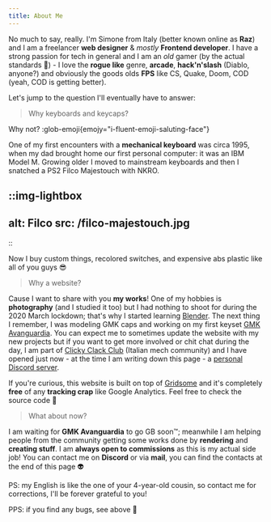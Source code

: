 ```yaml
---
title: About Me
---
```

No much to say, really. I'm Simone from Italy (better known online as **Raz**) and I am a freelancer **web designer** & *mostly* **Frontend developer**. I have a strong passion for tech in general and I am an *old* gamer (by the actual standards 🧓) - I love the **rogue like** genre, **arcade**, **hack'n'slash** (Diablo, anyone?) and obviously the goods olds **FPS** like CS, Quake, Doom, COD (yeah, COD is getting better).

Let's jump to the question I'll eventually have to answer:
> Why keyboards and keycaps?

Why not? :glob-emoji{emojy="i-fluent-emoji-saluting-face"}

One of my first encounters with a **mechanical keyboard** was circa 1995, when my dad brought home our first personal computer: it was an IBM Model M. Growing older I moved to mainstream keyboards and then I snatched a PS2 Filco Majestouch with NKRO.

::img-lightbox
---
alt: Filco
src: /filco-majestouch.jpg
---
::

Now I buy custom things, recolored switches, and expensive abs plastic like all of you guys 😎

> Why a website?

Cause I want to share with you **my works**! One of my hobbies is **photography** (and I studied it too) but I had nothing to shoot for during the 2020 March lockdown; that's why I started learning [Blender](https://www.blender.org/). The next thing I remember, I was modeling GMK caps and working on my first keyset [GMK Avanguardia](https://raz.works/projects/keycaps/gmk-avanguardia). You can expect me to sometimes update the website with my new projects but if you want to get more involved or chit chat during the day, I am part of [Clicky Clack Club](https://discord.gg/H9HCJ4k) (Italian mech community) and I have opened just now - at the time I am writing down this page - a [personal Discord server](https://discord.gg/Mn2Ty3y).

If you're curious, this website is built on top of [Gridsome](https://gridsome.org) and it's completely **free** of any **tracking crap** like Google Analytics. Feel free to check the source code 🤖 

> What about now?

I am waiting for **GMK Avanguardia** to go GB soon™; meanwhile I am helping people from the community getting some works done by **rendering** and **creating stuff**. I am **always open to commissions** as this is my actual side job! You can contact me on **Discord** or via **mail**, you can find the contacts at the end of this page 👽

PS: my English is like the one of your 4-year-old cousin, so contact me for corrections, I'll be forever grateful to you!

PPS: if you find any bugs, see above 🤖

